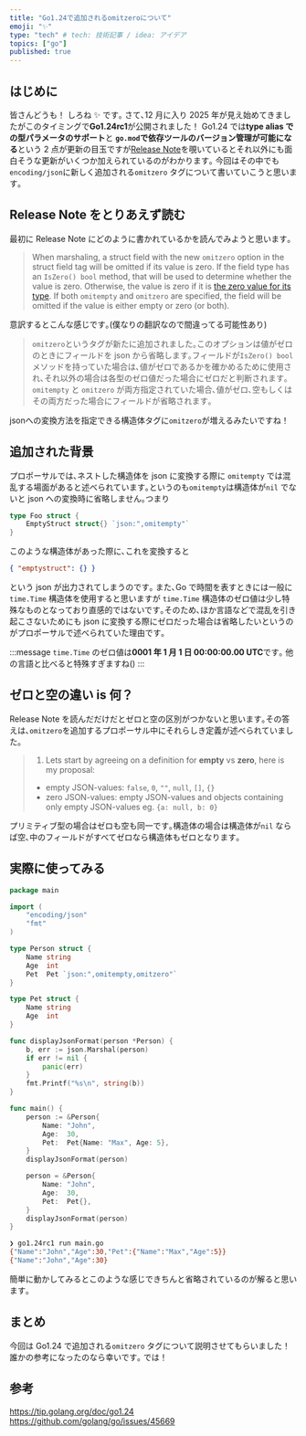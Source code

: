 ```yaml
---
title: "Go1.24で追加されるomitzeroについて"
emoji: "✨"
type: "tech" # tech: 技術記事 / idea: アイデア
topics: ["go"]
published: true
---
```


## はじめに

皆さんどうも！ しろね ✨ です｡
さて､12 月に入り 2025 年が見え始めてきましたがこのタイミングで**Go1.24rc1**が公開されました！
Go1.24 では**type alias での型パラメータのサポート**と **`go.mod`で依存ツールのバージョン管理が可能になる**という 2 点が更新の目玉ですが[Release Note](https://tip.golang.org/doc/go1.24)を覗いているとそれ以外にも面白そうな更新がいくつか加えられているのがわかります｡
今回はその中でも`encoding/json`に新しく追加される`omitzero` タグについて書いていこうと思います｡

## Release Note をとりあえず読む

最初に Release Note にどのように書かれているかを読んでみようと思います｡

> When marshaling, a struct field with the new `omitzero` option in the struct field tag will be omitted if its value is zero. If the field type has an `IsZero() bool` method, that will be used to determine whether the value is zero. Otherwise, the value is zero if it is [the zero value for its type](https://tip.golang.org/ref/spec#The_zero_value).
> If both `omitempty` and `omitzero` are specified, the field will be omitted if the value is either empty or zero (or both).

意訳するとこんな感じです｡(僕なりの翻訳なので間違ってる可能性あり)
> `omitzero`というタグが新たに追加されました｡このオプションは値がゼロのときにフィールドを json から省略します｡フィールドが`IsZero() bool`メソッドを持っていた場合は､値がゼロであるかを確かめるために使用され､それ以外の場合は各型のゼロ値だった場合にゼロだと判断されます｡ `omitempty` と `omitzero` が両方指定されていた場合､値がゼロ､空もしくはその両方だった場合にフィールドが省略されます｡

jsonへの変換方法を指定できる構造体タグに`omitzero`が増えるみたいですね！

## 追加された背景

プロポーサルでは､ネストした構造体を json に変換する際に `omitempty` では混乱する場面があると述べられています｡というのも`omitempty`は構造体が`nil` でないと json への変換時に省略しません｡つまり

```go
type Foo struct {
	EmptyStruct struct{} `json:",omitempty"`
}
```

このような構造体があった際に､これを変換すると

```json
{ "emptystruct": {} }
```

という json が出力されてしまうのです｡
また､Go で時間を表すときには一般に `time.Time` 構造体を使用すると思いますが `time.Time` 構造体のゼロ値は少し特殊なものとなっており直感的ではないです｡そのため､ほか言語などで混乱を引き起こさないためにも json に変換する際にゼロだった場合は省略したいというのがプロポーサルで述べられていた理由です｡

:::message
`time.Time` のゼロ値は**0001 年 1 月 1 日 00:00:00.00 UTC**です｡
他の言語と比べると特殊すぎますね()
:::

## ゼロと空の違い is 何？

Release Note を読んだだけだとゼロと空の区別がつかないと思います｡その答えは､`omitzero`を追加するプロポーサル中にそれらしき定義が述べられていました｡

> 1. Lets start by agreeing on a definition for **empty** vs **zero**, here is my proposal:
>
> - empty JSON-values: `false`, `0`, `""`, `null`, `[]`, `{}`
> - zero JSON-values: empty JSON-values and objects containing only empty JSON-values eg. `{a: null, b: 0}`

プリミティブ型の場合はゼロも空も同一です｡構造体の場合は構造体が`nil` ならば空､中のフィールドがすべてゼロなら構造体もゼロとなります｡

## 実際に使ってみる

```go
package main

import (
	"encoding/json"
	"fmt"
)

type Person struct {
	Name string
	Age  int
	Pet  Pet `json:",omitempty,omitzero"`
}

type Pet struct {
	Name string
	Age  int
}

func displayJsonFormat(person *Person) {
	b, err := json.Marshal(person)
	if err != nil {
		panic(err)
	}
	fmt.Printf("%s\n", string(b))
}

func main() {
	person := &Person{
		Name: "John",
		Age:  30,
		Pet:  Pet{Name: "Max", Age: 5},
	}
	displayJsonFormat(person)

	person = &Person{
		Name: "John",
		Age:  30,
		Pet:  Pet{},
	}
	displayJsonFormat(person)
}

```

```bash
❯ go1.24rc1 run main.go
{"Name":"John","Age":30,"Pet":{"Name":"Max","Age":5}}
{"Name":"John","Age":30}
```

簡単に動かしてみるとこのような感じできちんと省略されているのが解ると思います｡

## まとめ

今回は Go1.24 で追加される`omitzero` タグについて説明させてもらいました！誰かの参考になったのなら幸いです｡
では！

## 参考
https://tip.golang.org/doc/go1.24
https://github.com/golang/go/issues/45669
